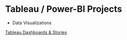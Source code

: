 # Tableau / Power-BI Projects
* Data Visualizations

[Tableau Dashboards & Stories](https://public.tableau.com/app/profile/amara.nwigberi/vizzes)
